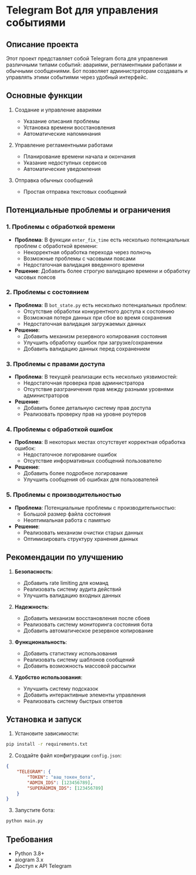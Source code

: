 # Telegram Bot для управления событиями

## Описание проекта
Этот проект представляет собой Telegram бота для управления различными типами событий: авариями, регламентными работами и обычными сообщениями. Бот позволяет администраторам создавать и управлять этими событиями через удобный интерфейс.

## Основные функции
1. Создание и управление авариями
   - Указание описания проблемы
   - Установка времени восстановления
   - Автоматические напоминания

2. Управление регламентными работами
   - Планирование времени начала и окончания
   - Указание недоступных сервисов
   - Автоматические уведомления

3. Отправка обычных сообщений
   - Простая отправка текстовых сообщений

## Потенциальные проблемы и ограничения

### 1. Проблемы с обработкой времени
- **Проблема**: В функции `enter_fix_time` есть несколько потенциальных проблем с обработкой времени:
  - Некорректная обработка перехода через полночь
  - Возможные проблемы с часовыми поясами
  - Недостаточная валидация введенного времени
- **Решение**: Добавить более строгую валидацию времени и обработку часовых поясов

### 2. Проблемы с состоянием
- **Проблема**: В `bot_state.py` есть несколько потенциальных проблем:
  - Отсутствие обработки конкурентного доступа к состоянию
  - Возможная потеря данных при сбое во время сохранения
  - Недостаточная валидация загружаемых данных
- **Решение**: 
  - Добавить механизм резервного копирования состояния
  - Улучшить обработку ошибок при загрузке/сохранении
  - Добавить валидацию данных перед сохранением

### 3. Проблемы с правами доступа
- **Проблема**: В текущей реализации есть несколько уязвимостей:
  - Недостаточная проверка прав администратора
  - Отсутствие разграничения прав между разными уровнями администраторов
- **Решение**: 
  - Добавить более детальную систему прав доступа
  - Реализовать проверку прав на уровне роутеров

### 4. Проблемы с обработкой ошибок
- **Проблема**: В некоторых местах отсутствует корректная обработка ошибок:
  - Недостаточное логирование ошибок
  - Отсутствие информативных сообщений пользователю
- **Решение**: 
  - Добавить более подробное логирование
  - Улучшить сообщения об ошибках для пользователей

### 5. Проблемы с производительностью
- **Проблема**: Потенциальные проблемы с производительностью:
  - Большой размер файла состояния
  - Неоптимальная работа с памятью
- **Решение**: 
  - Реализовать механизм очистки старых данных
  - Оптимизировать структуру хранения данных

## Рекомендации по улучшению

1. **Безопасность**:
   - Добавить rate limiting для команд
   - Реализовать систему аудита действий
   - Улучшить валидацию входных данных

2. **Надежность**:
   - Добавить механизм восстановления после сбоев
   - Реализовать систему мониторинга состояния бота
   - Добавить автоматическое резервное копирование

3. **Функциональность**:
   - Добавить статистику использования
   - Реализовать систему шаблонов сообщений
   - Добавить возможность массовой рассылки

4. **Удобство использования**:
   - Улучшить систему подсказок
   - Добавить интерактивные элементы управления
   - Реализовать систему быстрых ответов

## Установка и запуск

1. Установите зависимости:
```bash
pip install -r requirements.txt
```

2. Создайте файл конфигурации `config.json`:
```json
{
    "TELEGRAM": {
        "TOKEN": "ваш_токен_бота",
        "ADMIN_IDS": [123456789],
        "SUPERADMIN_IDS": [123456789]
    }
}
```

3. Запустите бота:
```bash
python main.py
```

## Требования
- Python 3.8+
- aiogram 3.x
- Доступ к API Telegram 
